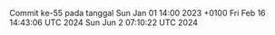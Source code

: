 Commit ke-55 pada tanggal Sun Jan 01 14:00 2023 +0100
Fri Feb 16 14:43:06 UTC 2024
Sun Jun  2 07:10:22 UTC 2024
